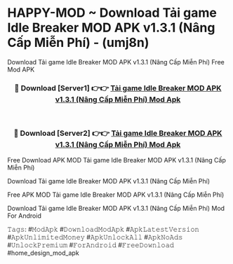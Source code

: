 # HAPPY-MOD ~ Download Tải game Idle Breaker MOD APK v1.3.1 (Nâng Cấp Miễn Phí) - (umj8n)
Download Tải game Idle Breaker MOD APK v1.3.1 (Nâng Cấp Miễn Phí) Free Mod APK

<div align="center">
<h3>🔴 Download [Server1] 👉👉 <a href="https://apk-comot.site?title=Tải_game_Idle_Breaker_MOD_APK_v1.3.1_(Nâng_Cấp_Miễn_Phí)">Tải game Idle Breaker MOD APK v1.3.1 (Nâng Cấp Miễn Phí) Mod Apk</a></h3><br>

<h3>🔴 Download [Server2] 👉👉 <a href="https://apk-comot.site?title=Tải_game_Idle_Breaker_MOD_APK_v1.3.1_(Nâng_Cấp_Miễn_Phí)">Tải game Idle Breaker MOD APK v1.3.1 (Nâng Cấp Miễn Phí) Mod Apk</a></h3>
</div>


Free Download APK MOD Tải game Idle Breaker MOD APK v1.3.1 (Nâng Cấp Miễn Phí)

Download Tải game Idle Breaker MOD APK v1.3.1 (Nâng Cấp Miễn Phí) 

Free APK MOD Tải game Idle Breaker MOD APK v1.3.1 (Nâng Cấp Miễn Phí) 

Download Tải game Idle Breaker MOD APK v1.3.1 (Nâng Cấp Miễn Phí) Mod For Android

𝚃𝚊𝚐𝚜: #𝙼𝚘𝚍𝙰𝚙𝚔 #𝙳𝚘𝚠𝚗𝚕𝚘𝚊𝚍𝙼𝚘𝚍𝙰𝚙𝚔 #𝙰𝚙𝚔𝙻𝚊𝚝𝚎𝚜𝚝𝚅𝚎𝚛𝚜𝚒𝚘𝚗 #𝙰𝚙𝚔𝚄𝚗𝚕𝚒𝚖𝚒𝚝𝚎𝚍𝙼𝚘𝚗𝚎𝚢 #𝙰𝚙𝚔𝚄𝚗𝚕𝚘𝚌𝚔𝙰𝚕𝚕 #𝙰𝚙𝚔𝙽𝚘𝙰𝚍𝚜 #𝚄𝚗𝚕𝚘𝚌𝚔𝙿𝚛𝚎𝚖𝚒𝚞𝚖 #𝙵𝚘𝚛𝙰𝚗𝚍𝚛𝚘𝚒𝚍 #𝙵𝚛𝚎𝚎𝙳𝚘𝚠𝚗𝚕𝚘𝚊𝚍 #home_design_mod_apk